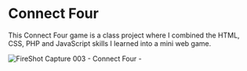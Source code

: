 # Connect Four

This Connect Four game is a class project where I combined the HTML, CSS, PHP and JavaScript skills I learned into a mini web game. 

![FireShot Capture 003 - Connect Four - ](https://github.com/alysonfranco/connectFour/assets/101274727/125538e2-73dd-47c4-8ceb-be03d9c65010)
